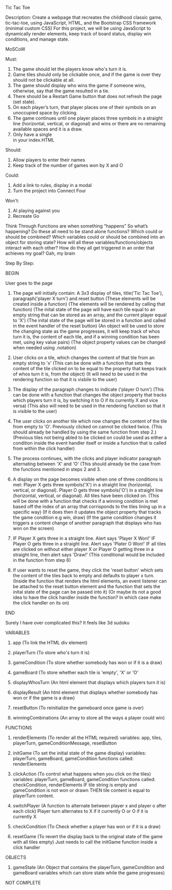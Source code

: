 Tic Tac Toe

Description: 
Create a webpage that recreates the childhood classic game, tic-tac-toe, using JavaScript, HTML, and the Bootstrap CSS framework (minimal custom CSS)
For this project, we will be using JavaScript to dynamically render elements, keep track of board status, display win conditions, and manage state.

MoSCoW

Must: 
1. The game should let the players know who's turn it is.
2. Game tiles should only be clickable once, and if the game is over they should not be clickable at all.
3. The game should display who wins the game if someone wins, otherwise, say that the game resulted in a tie.
4. There should be a Restart Game button that does not refresh the page (set state).
5. On each player’s turn, that player places one of their symbols on an unoccupied space by clicking.
6. The game continues until one player places three symbols in a straight line (horizontal, vertical, or diagonal) and wins or there are no remaining available spaces and it is a draw.
7. Only have a single <div id="app"></div> in your index.HTML 

Should: 
1. Allow players to enter their names
2. Keep track of the number of games won by X and O

Could: 
1. Add a link to rules, display in a modal
2. Turn the project into Connect Four

Won't: 
1. AI playing against you 
2. Recreate Go

Think Through
Functions are when something “happens” So what’s happening?
Do these all need to be stand alone functions? Which could or should be combined? 
Which variables could or should be combined into an object for storing state? 
How will all these variables/functions/objects interact with each other? 
How do they all get triggered in an order that achieves my goal?
Gah, my brain

Step By Step:

BEGIN

User goes to the page

1. The page will initially contain: A 3x3 display of tiles, title('Tic Tac Toe'), paragraph('player X turn') and reset button
(These elements will be created inside a function)
(The elements will be rendered by calling that function)
(The inital state of the page will have each tile equal to an empty string that can be stored as an array, and the current player equal to 'X')
(The inital state of the page will be stored in a function and called in the event handler of the reset button) 
(An object will be used to store the changing state as the game progresses, it will keep track of whos turn it is, the content of each tile, and if a winning condition has been met, using key value pairs) 
(The object property values can be changed when needed using .notation) 

2. User clicks on a tile, which changes the content of that tile from an empty string to 'x'
(This can be done with a function that sets the content of the tile clicked on to be equal to the property that keeps track of whos turn it is, from the object)
(It will need to be used in the rendering function so that it is visbile to the user) 

3. The display of the paragraph changes to indicate ('player O turn')
(This can be done with a function that changes the object property that tracks which players turn it is, by switching it to O if its currently X and vice versa)
(This also will need to be used in the rendering function so that it is visible to the user) 

4. The user clicks on another tile which now changes the content of the tile from empty to 'O'. Previously clicked on cannot be clicked twice. 
(This should already be handled by using the same function from step 2.)(Previous tiles not being abled to be clicked on could be used as either a condition inside the event handler itself or inside a function that is called from within the click handler) 

5. The process continues, with the clicks and player indicator paragraph alternating between 'X' and 'O'
(This should already be the case from the functions mentioned in steps 2 and 3. 

6. A display on the page becomes visible when one of three conditions is met: 
Player X gets three symbols('X') in a straight line (horizontal, vertical, or diagonal). 
Player O gets three symbols('O') in a straight line (horizontal, vertical, or diagonal). 
All tiles have been clicked on. 
(This will be done with a function that checks if a winning condition is met based off the index of an array that corrisponds to the tiles lining up in a specific way) 
(If it does then it updates the object property that tracks the game condition e.g win, draw)
(If the game condition changes it triggers a content change of another paragraph that displays who has won on the screen) 

8. IF Player X gets three in a straight line. Alert says 'Player X Won!' 
IF Player O gets three in a straight line. Alert says 'Plater O Won!'
IF all tiles are clicked on without either player X or Player O getting three in a straight line, then alert says 'Draw!'
(This conditional would be included in the function from step 6)

9. If user wants to reset the game, they click the 'reset button' which sets the content of the tiles back to empty and defaults to player x turn. 
(Inside the function that renders the html elements, an event listener can be attached to the reset button element and the function that sets the inital state of the page can be passed into it)
(Or maybe its not a good idea to have the click handler inside the function? In which case make the click handler on its on)  

END

Surely I have over complicated this? It feels like 3d sudoku

VARIABLES
1. app (To link the HTML div element) 

2. playerTurn (To store who's turn it is)

3. gameCondition (To store whether somebody has won or if it is a draw) 

4. gameBoard (To store whether each tile is 'empty', 'X' or 'O'

5. displayWhosTurn (An html element that displays which players turn it is) 

6. displayResult (An html element that displays whether somebody has won or if the game is a draw) 

7. resetButton (To reinitialize the gameboard once game is over)

8. winningCombinations (An array to store all the ways a player could win) 

FUNCTIONS
1. renderElements (To render all the HTML required) 
  variables: app, tiles, playerTurn, gameConditionMessage, resetButton

2. initGame (To set the initial state of the game display) 
  variables: playerTurn, gameBoard, gameCondition
  functions called: renderElements

3. clickAction (To control what happens when you click on the tiles) 
  variables: playerTurn, gameBoard, gameCondition
  functions called: checkCondition, renderElements
  IF tile string is empty and gameCondition is not won or drawn 
  THEN tile content is equal to playerTurn content. 

4. switchPlayer (A function to alternate between player x and player o after each click)
   Player turn alternates to X if it currently O or O if it is currently X

5. checkCondition (To Check whether a player has won or if it is a draw) 

6. resetGame (To revert the display back to the original state of the game with all tiles empty)
   Just needs to call the initGame function inside a click handler

OBJECTS
1. gameState (An Object that contains the playerTurn, gameCondition and gameBoard variables which can store state while the game progresses) 







NOT COMPLETE
